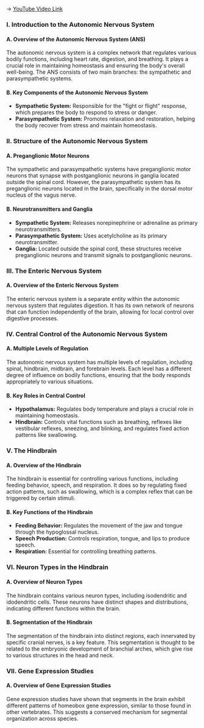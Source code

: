 -> [YouTube Video Link](https://www.youtube.com/watch?v=B0CGAAW7vNE&list=PLUl4u3cNGP62ABe0O-0qtaHHxyKQi1ZwR&index=9&pp=iAQB)

### I. Introduction to the Autonomic Nervous System
#### A. Overview of the Autonomic Nervous System (ANS)

The autonomic nervous system is a complex network that regulates various bodily functions, including heart rate, digestion, and breathing. It plays a crucial role in maintaining homeostasis and ensuring the body's overall well-being. The ANS consists of two main branches: the sympathetic and parasympathetic systems.

#### B. Key Components of the Autonomic Nervous System

*   **Sympathetic System:** Responsible for the "fight or flight" response, which prepares the body to respond to stress or danger.
*   **Parasympathetic System:** Promotes relaxation and restoration, helping the body recover from stress and maintain homeostasis.

### II. Structure of the Autonomic Nervous System
#### A. Preganglionic Motor Neurons

The sympathetic and parasympathetic systems have preganglionic motor neurons that synapse with postganglionic neurons in ganglia located outside the spinal cord. However, the parasympathetic system has its preganglionic neurons located in the brain, specifically in the dorsal motor nucleus of the vagus nerve.

#### B. Neurotransmitters and Ganglia

*   **Sympathetic System:** Releases norepinephrine or adrenaline as primary neurotransmitters.
*   **Parasympathetic System:** Uses acetylcholine as its primary neurotransmitter.
*   **Ganglia:** Located outside the spinal cord, these structures receive preganglionic neurons and transmit signals to postganglionic neurons.

### III. The Enteric Nervous System
#### A. Overview of the Enteric Nervous System

The enteric nervous system is a separate entity within the autonomic nervous system that regulates digestion. It has its own network of neurons that can function independently of the brain, allowing for local control over digestive processes.

### IV. Central Control of the Autonomic Nervous System
#### A. Multiple Levels of Regulation

The autonomic nervous system has multiple levels of regulation, including spinal, hindbrain, midbrain, and forebrain levels. Each level has a different degree of influence on bodily functions, ensuring that the body responds appropriately to various situations.

#### B. Key Roles in Central Control

*   **Hypothalamus:** Regulates body temperature and plays a crucial role in maintaining homeostasis.
*   **Hindbrain:** Controls vital functions such as breathing, reflexes like vestibular reflexes, sneezing, and blinking, and regulates fixed action patterns like swallowing.

### V. The Hindbrain
#### A. Overview of the Hindbrain

The hindbrain is essential for controlling various functions, including feeding behavior, speech, and respiration. It does so by regulating fixed action patterns, such as swallowing, which is a complex reflex that can be triggered by certain stimuli.

#### B. Key Functions of the Hindbrain

*   **Feeding Behavior:** Regulates the movement of the jaw and tongue through the hypoglossal nucleus.
*   **Speech Production:** Controls respiration, tongue, and lips to produce speech.
*   **Respiration:** Essential for controlling breathing patterns.

### VI. Neuron Types in the Hindbrain
#### A. Overview of Neuron Types

The hindbrain contains various neuron types, including isodendritic and idodendritic cells. These neurons have distinct shapes and distributions, indicating different functions within the brain.

#### B. Segmentation of the Hindbrain

The segmentation of the hindbrain into distinct regions, each innervated by specific cranial nerves, is a key feature. This segmentation is thought to be related to the embryonic development of branchial arches, which give rise to various structures in the head and neck.

### VII. Gene Expression Studies
#### A. Overview of Gene Expression Studies

Gene expression studies have shown that segments in the brain exhibit different patterns of homeobox gene expression, similar to those found in other vertebrates. This suggests a conserved mechanism for segmental organization across species.